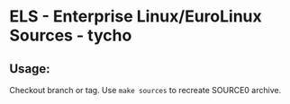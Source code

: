 # ELS - Enterprise Linux/EuroLinux Sources - tycho
 
## Usage:
  Checkout branch or tag. Use `make sources` to recreate  SOURCE0 archive.
